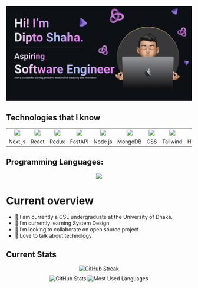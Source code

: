 
<img src="banner.png">

## Technologies that I know
<p align="center">
  <table style="border: none;">
    <tr>
      <td align="center"><img src="https://skillicons.dev/icons?i=nextjs" width="40px" /></td>
      <td align="center"><img src="https://skillicons.dev/icons?i=react" width="40px" /></td>
      <td align="center"><img src="https://skillicons.dev/icons?i=redux" width="40px" /></td>
      <td align="center"><img src="https://skillicons.dev/icons?i=fastapi" width="40px" /></td>
      <td align="center"><img src="https://skillicons.dev/icons?i=nodejs" width="40px" /></td>
      <td align="center"><img src="https://skillicons.dev/icons?i=mongodb" width="40px" /></td>
      <td align="center"><img src="https://skillicons.dev/icons?i=css" width="40px" /></td>
      <td align="center"><img src="https://skillicons.dev/icons?i=tailwindcss" width="40px" /></td>
      <td align="center"><img src="https://skillicons.dev/icons?i=html" width="40px" /></td>
      <td align="center"><img src="https://skillicons.dev/icons?i=firebase" width="40px" /></td>
      <td align="center"><img src="https://skillicons.dev/icons?i=express" width="40px" /></td>
    </tr>
    <tr>
      <td align="center">Next.js</td>
      <td align="center">React</td>
      <td align="center">Redux</td>
      <td align="center">FastAPI</td>
      <td align="center">Node.js</td>
      <td align="center">MongoDB</td>
      <td align="center">CSS</td>
      <td align="center">Tailwind</td>
      <td align="center">HTML</td>
      <td align="center">Firebase</td>
      <td align="center">Express</td>
    </tr>
  </table>
</p>

## Programming Languages:
<p align="center">
  <a href="https://skillicons.dev">
    <img src="https://skillicons.dev/icons?i=js,c,cpp,python" />
  </a>
</p>

# Current overview
- 🔭 I am currently a CSE undergraduate at the University of Dhaka.
- 🌱 I’m currently learning System Design
- 👯 I’m looking to collaborate on open source project
- 💬 Love to talk about technology

## Current Stats

<div align="center">
<a href="https://git.io/streak-stats" style="margin:auto;"><img src="https://streak-stats.demolab.com?user=Dipto-shaha&theme=dark" alt="GitHub Streak" /></a>
</div>
<div align="center" style="margin-top: 10px;">
  <img src="http://github-profile-summary-cards.vercel.app/api/cards/stats?username=Dipto-shaha&theme=aura_dark" alt="GitHub Stats" />

  <img src="http://github-profile-summary-cards.vercel.app/api/cards/most-commit-language?username=Dipto-shaha&theme=aura_dark" alt="Most Used Languages" />
</div>